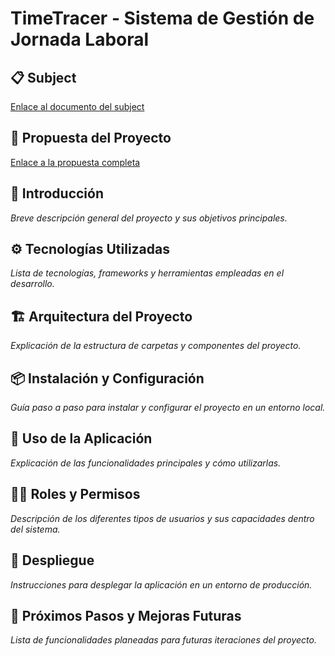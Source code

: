 # TimeTracer - Sistema de Gestión de Jornada Laboral

## 📋 Subject
[Enlace al documento del subject](/doc/subject)

## 📄 Propuesta del Proyecto
[Enlace a la propuesta completa](/doc/proposal)

## 🚀 Introducción

*Breve descripción general del proyecto y sus objetivos principales.*

## ⚙️ Tecnologías Utilizadas

*Lista de tecnologías, frameworks y herramientas empleadas en el desarrollo.*

## 🏗️ Arquitectura del Proyecto

*Explicación de la estructura de carpetas y componentes del proyecto.*

## 📦 Instalación y Configuración

*Guía paso a paso para instalar y configurar el proyecto en un entorno local.*

## 🧪 Uso de la Aplicación

*Explicación de las funcionalidades principales y cómo utilizarlas.*

## 👨‍💻 Roles y Permisos

*Descripción de los diferentes tipos de usuarios y sus capacidades dentro del sistema.*

## 🚀 Despliegue

*Instrucciones para desplegar la aplicación en un entorno de producción.*

## 📝 Próximos Pasos y Mejoras Futuras

*Lista de funcionalidades planeadas para futuras iteraciones del proyecto.*